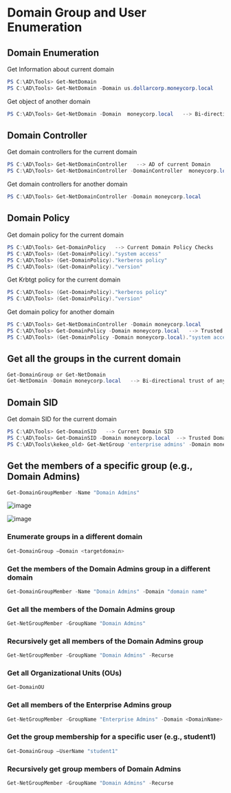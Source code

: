 # Domain Group and User Enumeration
## Domain Enumeration

Get Information about current domain
```powershell
PS C:\AD\Tools> Get-NetDomain
PS C:\AD\Tools> Get-NetDomain -Domain us.dollarcorp.moneycorp.local
```
Get object of another domain
```powershell
PS C:\AD\Tools> Get-NetDomain -Domain  moneycorp.local   --> Bi-directional trust of any other domain
```

## Domain Controller
Get domain controllers for the current domain
```powershell
PS C:\AD\Tools> Get-NetDomainController   --> AD of current Domain
PS C:\AD\Tools> Get-NetDomainController -DomainController  moneycorp.local  -- trusted Forest Domain Controller
```
Get domain controllers for another domain
```powershell
PS C:\AD\Tools> Get-NetDomainController -Domain moneycorp.local
```

## Domain Policy
Get domain policy for the current domain
```powershell
PS C:\AD\Tools> Get-DomainPolicy   --> Current Domain Policy Checks
PS C:\AD\Tools> (Get-DomainPolicy)."system access"
PS C:\AD\Tools> (Get-DomainPolicy)."kerberos policy"
PS C:\AD\Tools> (Get-DomainPolicy)."version"

```
Get Krbtgt policy for the current domain
```powershell
PS C:\AD\Tools> (Get-DomainPolicy)."kerberos policy"
PS C:\AD\Tools> (Get-DomainPolicy)."version"
```
Get domain policy for another domain
```powershell
PS C:\AD\Tools> Get-NetDomainController -Domain moneycorp.local
PS C:\AD\Tools> Get-DomainPolicy -Domain moneycorp.local   --> Trusted Domain Policy Checks
PS C:\AD\Tools> (Get-DomainPolicy -Domain moneycorp.local)."system access"
```

## Get all the groups in the current domain
```powershell
Get-DomainGroup or Get-NetDomain
Get-NetDomain -Domain moneycorp.local   --> Bi-directional trust of any other domain
```
## Domain SID
Get domain SID for the current domain
```powershell
PS C:\AD\Tools> Get-DomainSID   --> Current Domain SID 
PS C:\AD\Tools> Get-DomainSID -Domain moneycorp.local  --> Trusted Domain SID
PS C:\AD\Tools\kekeo_old> Get-NetGroup 'enterprise admins' -Domain moneycorp.local -FullData
```

## Get the members of a specific group (e.g., Domain Admins)
```powershell
Get-DomainGroupMember -Name "Domain Admins"
```
![image](https://github.com/user-attachments/assets/5ba93be5-e1ee-4c3c-a178-ffca50c10a6e)

![image](https://github.com/user-attachments/assets/8a55927f-ee77-4471-8918-04f834f2146c)

### Enumerate groups in a different domain

```powershell
Get-DomainGroup –Domain <targetdomain>
```

### Get the members of the Domain Admins group in a different domain
```powershell
Get-DomainGroupMember -Name "Domain Admins" -Domain "domain name"
```

### Get all the members of the Domain Admins group
```powershell
Get-NetGroupMember -GroupName "Domain Admins"
```

### Recursively get all members of the Domain Admins group
```powershell
Get-NetGroupMember -GroupName "Domain Admins" -Recurse
```

### Get all Organizational Units (OUs)
```powershell
Get-DomainOU
```

### Get all members of the Enterprise Admins group
```powershell
Get-NetGroupMember -GroupName "Enterprise Admins" -Domain <DomainName>
```

### Get the group membership for a specific user (e.g., student1)
```powershell
Get-DomainGroup –UserName "student1"
```

### Recursively get group members of Domain Admins
```powershell
Get-NetGroupMember -GroupName "Domain Admins" -Recurse
```
